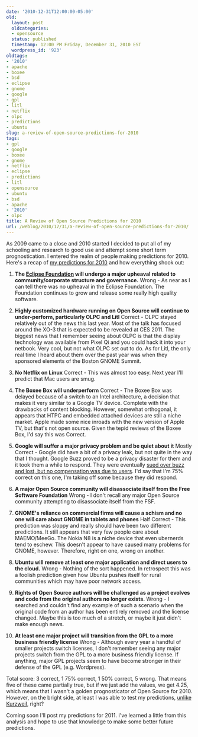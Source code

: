 ```yaml
---
date: '2010-12-31T12:00:00-05:00'
old:
  layout: post
  oldcategories:
  - opensource
  status: published
  timestamp: 12:00 PM Friday, December 31, 2010 EST
  wordpress_id: '923'
oldtags:
- '2010'
- apache
- boxee
- bsd
- eclipse
- gnome
- google
- gpl
- litl
- netflix
- olpc
- predictions
- ubuntu
slug: a-review-of-open-source-predictions-for-2010
tags:
- gpl
- google
- boxee
- gnome
- netflix
- eclipse
- predictions
- litl
- opensource
- ubuntu
- bsd
- apache
- '2010'
- olpc
title: A Review of Open Source Predictions for 2010
url: /weblog/2010/12/31/a-review-of-open-source-predictions-for-2010/
---
```


As 2009 came to a close and 2010 started I decided to put all of my schooling and research to good use and attempt some short term prognostication. I entered the realm of people making predictions for 2010. Here's a recap of [my predictions for 2010](http://patrick.wagstrom.net/weblog/2009/12/31/open-source-predictions-for-2010/) and how everything shook out:

  1. **The [Eclipse Foundation](http://www.eclipse.org/) will undergo a major upheaval related to community/corporate structure and governance.**
Wrong - As near as I can tell there was no upheaval in the Eclipse Foundation.  The Foundation continues to grow and release some really high quality software.

  2. **Highly customized hardware running on Open Source will continue to under-perform, particularly OLPC and Litl**
Correct - OLPC stayed relatively out of the news this last year.  Most of the talk has focused around the XO-3 that is expected to be revealed at CES 2011. The biggest news that I remember seeing about OLPC is that the display technology was available from Pixel Qi and you could hack it into your netbook.  Very cool, but not what OLPC set out to do.  As for Litl, the only real time I heard about them over the past year was when they sponsored elements of the Boston GNOME Summit.

  3. **No Netflix on Linux**
Correct - This was almost too easy. Next year I'll predict that Mac users are smug.

  4. **The Boxee Box will underperform**
Correct - The Boxee Box was delayed because of a switch to an Intel architecture, a decision that makes it very similar to a Google TV device. Complete with the drawbacks of content blocking.  However, somewhat orthogonal, it appears that HTPC and embedded attached devices are still a niche market. Apple made some nice inroads with the new version of Apple TV, but that's not open source. Given the tepid reviews of the Boxee Box, I'd say this was Correct.

  5. **Google will suffer a major privacy problem and be quiet about it**
Mostly Correct - Google did have a bit of a privacy leak, but not quite in the way that I thought.  Google Buzz proved to be a privacy disaster for them and it took them a while to respond.  They were eventually [sued over buzz and lost, but no compensation was due to users](http://bits.blogs.nytimes.com/2010/11/03/google-settles-suit-over-buzz-and-privacy/). I'd say that I'm 75% correct on this one, I'm taking off some because they did respond.

  6. **A major Open Source community will disassociate itself from the Free Software Foundation**
Wrong - I don't recall any major Open Source community attempting to disassociate itself from the FSF.

  7. **GNOME's reliance on commercial firms will cause a schism and no one will care about GNOME in tablets and phones**
Half Correct - This prediction was sloppy and really should have been two different predictions. It still appears that very few people care about MAEMO/MeeGo.  The Nokia N8 is a niche device that even ubernerds tend to eschew. This doesn't appear to have caused many problems for GNOME, however. Therefore, right on one, wrong on another.

  8. **Ubuntu will remove at least one major application and direct users to the cloud.**
Wrong - Nothing of the sort happened.  In retrospect this was a foolish prediction given how Ubuntu pushes itself for rural communities which may have poor network access.

  9. **Rights of Open Source authors will be challenged as a project evolves and code from the original authors no longer exists.**
Wrong - I searched and couldn't find any example of such a scenario when the original code from an author has been entirely removed and the license changed. Maybe this is too much of a stretch, or maybe it just didn't make enough news.

  10. **At least one major project will transition from the GPL to a more business friendly license**
Wrong - Although every year a handful of smaller projects switch licenses, I don't remember seeing any major projects switch from the GPL to a more business friendly license.  If anything, major GPL projects seem to have become stronger in their defense of the GPL (e.g. Wordpress).

Total score: 3 correct, 1 75% correct, 1 50% correct, 5 wrong. That means five of these came partially true, but if we just add the values, we get 4.25, which means that I wasn't a golden prognosticator of Open Source for 2010.  However, on the bright side, at least I was able to test my predictions, [unlike Kurzweil](http://spectrum.ieee.org/computing/software/ray-kurzweils-slippery-futurism), right?

Coming soon I'll post my predictions for 2011.  I've learned a little from this analysis and hope to use that knowledge to make some better future predictions.